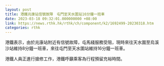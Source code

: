 ```yaml
---
layout: post
title: 港鐵兆康站信號故障　屯門至天水圍站16分鐘一班車
date: 2023-03-18 09:32:01.000000000 +08:00
link: https://news.rthk.hk/rthk/ch/component/k2/1692499-20230318.htm
categories: rthk
---
```


港鐵表示，由於兆康站附近有信號故障，屯馬綫服務受阻，現時來往天水圍至烏溪沙站維持8分鐘一班車，來往屯門至天水圍站維持16分鐘一班車。

港鐵人員正進行搶修工作，港鐵呼籲乘客為行程預留充裕時間。
